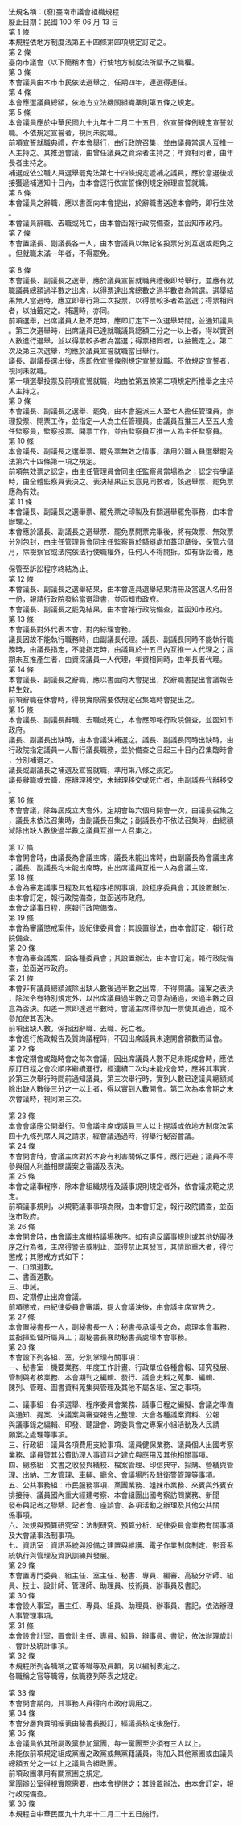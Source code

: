 法規名稱：(廢)臺南市議會組織規程  
廢止日期：民國 100 年 06 月 13 日  
第 1 條  
本規程依地方制度法第五十四條第四項規定訂定之。  
第 2 條  
臺南市議會（以下簡稱本會）行使地方制度法所賦予之職權。  
第 3 條  
本會議員由本市市民依法選舉之，任期四年，連選得連任。  
第 4 條  
本會應選議員總額，依地方立法機關組織準則第五條之規定。  
第 5 條  
本會議員應於中華民國九十九年十二月二十五日，依宣誓條例規定宣誓就  
職。不依規定宣誓者，視同未就職。  
前項宣誓就職典禮，在本會舉行，由行政院召集，並由議員當選人互推一  
人主持之。其推選會議，由曾任議員之資深者主持之；年資相同者，由年  
長者主持之。  
補選或依公職人員選舉罷免法第七十四條規定遞補之議員，應於當選後或  
接獲遞補通知十日內，由本會逕行依宣誓條例規定辦理宣誓就職。  
第 6 條  
本會議員之辭職，應以書面向本會提出，於辭職書送達本會時，即行生效  
。  
本會議員辭職、去職或死亡，由本會函報行政院備查，並函知市政府。  
第 7 條  
本會置議長、副議長各一人，由本會議員以無記名投票分別互選或罷免之  
。但就職未滿一年者，不得罷免。  


第 8 條  
本會議長、副議長之選舉，應於議員宣誓就職典禮後即時舉行，並應有就  
職議員總額過半數之出席，以得票達出席總數之過半數者為當選。選舉結  
果無人當選時，應立即舉行第二次投票，以得票較多者為當選；得票相同  
者，以抽籤定之。補選時，亦同。  
前項選舉，出席議員人數不足時，應即訂定下一次選舉時間，並通知議員  
。第三次選舉時，出席議員已達就職議員總額三分之一以上者，得以實到  
人數進行選舉，並以得票較多者為當選；得票相同者，以抽籤定之。第二  
次及第三次選舉，均應於議員宣誓就職當日舉行。  
議長、副議長選出後，應即依宣誓條例規定宣誓就職。不依規定宣誓者，  
視同未就職。  
第一項選舉投票及前項宣誓就職，均由依第五條第二項規定所推舉之主持  
人主持之。  
第 9 條  
本會議長、副議長之選舉、罷免，由本會遴派三人至七人擔任管理員，辦  
理投票、開票工作，並指定一人為主任管理員。由議員互推三人至五人擔  
任監察員，監察投票、開票工作，並由監察員互推一人為主任監察員。  
第 10 條  
本會議長、副議長之選舉票、罷免票無效之情事，準用公職人員選舉罷免  
法第六十四條第一項之規定。  
前項無效票之認定，由主任管理員會同主任監察員當場為之；認定有爭議  
時，由全體監察員表決之。表決結果正反意見同數者，該選舉票、罷免票  
應為有效。  
第 11 條  
本會議長、副議長之選舉票、罷免票之印製及有關選舉罷免事務，由本會  
辦理之。  
本會應於議長、副議長之選舉票、罷免票開票完畢後，將有效票、無效票  
分別包封，由主任管理員會同主任監察員於騎縫處加蓋印章後，保管六個  
月，除檢察官或法院依法行使職權外，任何人不得開拆。如有訴訟者，應  


保管至訴訟程序終結為止。  
第 12 條  
本會議長、副議長之選舉結果，由本會造具選舉結果清冊及當選人名冊各  
一份，報請行政院發給當選證書，並函知市政府。  
本會議長、副議長之罷免結果，由本會報行政院備查，並函知市政府。  
第 13 條  
本會議長對外代表本會，對內綜理會務。  
議長因故不能執行職務時，由副議長代理。議長、副議長同時不能執行職  
務時，由議長指定，不能指定時，由議員於十五日內互推一人代理之；屆  
期未互推產生者，由資深議員一人代理，年資相同時，由年長者代理。  
第 14 條  
本會議長、副議長之辭職，應以書面向大會提出，於辭職書提出會議報告  
時生效。  
前項辭職在休會時，得視實際需要依規定召集臨時會提出之。  
第 15 條  
本會議長、副議長辭職、去職或死亡，本會應即報行政院備查，並函知市  
政府。  
議長、副議長出缺時，由本會議決補選之。議長、副議長同時出缺時，由  
行政院指定議員一人暫行議長職務，並於備查之日起三十日內召集臨時會  
，分別補選之。  
議長或副議長之補選及宣誓就職，準用第八條之規定。  
議長辭職或去職，應辦理移交，未辦理移交或死亡者，由副議長代辦移交  
。  
第 16 條  
本會會議，除每屆成立大會外，定期會每六個月開會一次，由議長召集之  
，議長未依法召集時，由副議長召集之；副議長亦不依法召集時，由總額  
減除出缺人數後過半數之議員互推一人召集之。  


第 17 條  
本會開會時，由議長為會議主席，議長未能出席時，由副議長為會議主席  
；議長、副議長均未能出席時，由出席議員互推一人為會議主席。  
第 18 條  
本會為審定議事日程及其他程序相關事項，設程序委員會；其設置辦法，  
由本會訂定，報行政院備查，並函送市政府。  
本會之議事日程，應報行政院備查。  
第 19 條  
本會為審議懲戒案件，設紀律委員會；其設置辦法，由本會訂定，報行政  
院備查。  
第 20 條  
本會為審查議案，設各種委員會；其設置辦法，由本會訂定，報行政院備  
查，並函送市政府。  
第 21 條  
本會非有議員總額減除出缺人數後過半數之出席，不得開議。議案之表決  
，除法令有特別規定外，以出席議員過半數之同意為通過，未過半數之同  
意為否決。如差一票即達過半數時，會議主席得參加一票使其通過，或不  
參加使其否決。  
前項出缺人數，係指因辭職、去職、死亡者。  
本會進行施政報告及質詢議程時，不因出席議員未達開會額數而延會。  
第 22 條  
本會定期會或臨時會之每次會議，因出席議員人數不足未能成會時，應依  
原訂日程之會次順序繼續進行，經連續二次均未能成會時，應將其事實，  
於第三次舉行時間前通知議員，第三次舉行時，實到人數已達議員總額減  
除出缺人數後三分之一以上者，得以實到人數開會。第二次為本會期之末  
次會議時，視同第三次。  


第 23 條  
本會會議應公開舉行。但會議主席或議員三人以上提議或依地方制度法第  
四十九條列席人員之請求，經會議通過時，得舉行秘密會議。  
第 24 條  
本會開會時，會議主席對於本身有利害關係之事件，應行迴避；議員不得  
參與個人利益相關議案之審議及表決。  
第 25 條  
本會之議事程序，除本會組織規程及議事規則規定者外，依會議規範之規  
定。  
前項議事規則，以規範議事事項為限，由本會訂定，報行政院備查，並函  
送市政府。  
第 26 條  
本會開會時，由會議主席維持議場秩序。如有違反議事規則或其他妨礙秩  
序之行為者，主席得警告或制止，並得禁止其發言，其情節重大者，得付  
懲戒；其懲戒方式如下：  
一、口頭道歉。  
二、書面道歉。  
三、申誡。  
四、定期停止出席會議。  
前項懲戒，由紀律委員會審議，提大會議決後，由會議主席宣告之。  
第 27 條  
本會置秘書長一人，副秘書長一人；秘書長承議長之命，處理本會事務，  
並指揮監督所屬員工；副秘書長襄助秘書長處理本會事務。  
第 28 條  
本會設下列各組、室，分別掌理有關事項：  
一、秘書室：機要業務、年度工作計畫、行政單位各種會報、研究發展、  
管制與考核業務、本會期刊之編輯、發行、議會史料之蒐集、編輯、  
陳列、管理、圖書資料蒐集與管理及其他不屬各組、室之事項。  


二、議事組：各項選舉、程序委員會業務、議事日程之編擬、會議之準備  
與通知、提案、決議案與審查報告之整理、大會各種議案資料、公報  
與議事錄之編輯、印發、聽證會、跨委員會之專案小組活動及人民請  
願案之處理等事項。  
三、行政組：議員各項費用支給事項、議員健保業務、議員個人出國考察  
業務、議員暨其公費助理人事資料之建立與應用及其他相關事項。  
四、總務組：文書之收發與繕校、檔案管理、印信典守、採購、營繕與管  
理、出納、工友管理、車輛、廳舍、會議場所及駐衛警管理等事項。  
五、公共事務組：市民服務事項、黨團業務、姐妹市業務、來賓與外賓安  
排接待、議員國內重大經建考察、本會組團出國考察訪問業務、新聞  
發布與記者之聯繫、記者會、座談會、各項活動之辦理及其他公共關  
係事項。  
六、法規與預算研究室：法制研究、預算分析、紀律委員會業務有關事項  
及大會議事法制事項。  
七、資訊室：資訊系統與設備之建置與維護、電子作業制度制定、影音系  
統執行與管理及資訊訓練與發展。  
第 29 條  
本會置專門委員、組主任、室主任、秘書、專員、編審、高級分析師、組  
員、技士、設計師、管理師、助理員、技術員、辦事員及書記。  
第 30 條  
本會設人事室，置主任、專員、組員、助理員、辦事員、書記，依法辦理  
人事管理事項。  
第 31 條  
本會設會計室，置會計主任、專員、組員、辦事員、書記，依法辦理歲計  
、會計及統計事項。  
第 32 條  
本規程所列各職稱之官等職等及員額，另以編制表定之。  
各職稱之官等職等，依職務列等表之規定。  


第 33 條  
本會開會期內，其事務人員得向市政府調用之。  
第 34 條  
本會分層負責明細表由秘書長擬訂，經議長核定後施行。  
第 35 條  
本會議員依其所屬政黨參加黨團，每一黨團至少須有三人以上。  
未能依前項規定組成黨團之政黨或無黨籍議員，得加入其他黨團或由議員  
總額五分之一以上之議員合組政團。  
前項政團準用有關黨團之規定。  
黨團辦公室得視實際需要，由本會提供之；其設置辦法，由本會訂定，報  
行政院備查。  
第 36 條  
本規程自中華民國九十九年十二月二十五日施行。  


